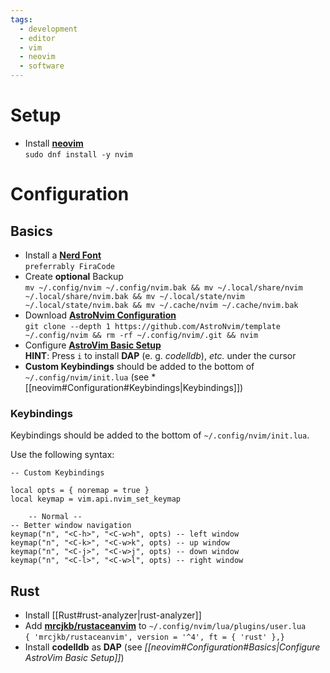 ```yaml
---
tags:
  - development
  - editor
  - vim
  - neovim
  - software
---
```

# Setup
- Install **[neovim](https://neovim.io/)** <br> `sudo dnf install -y nvim`

# Configuration
## Basics
- Install a **[Nerd Font](https://www.nerdfonts.com/font-downloads)** <br> `preferrably FiraCode`
- Create **optional** Backup <br> `mv ~/.config/nvim ~/.config/nvim.bak && mv ~/.local/share/nvim ~/.local/share/nvim.bak && mv ~/.local/state/nvim ~/.local/state/nvim.bak && mv ~/.cache/nvim ~/.cache/nvim.bak`
- Download **[AstroNvim Configuration](https://github.com/AstroNvim/AstroNvim)** <br> `git clone --depth 1 https://github.com/AstroNvim/template ~/.config/nvim && rm -rf ~/.config/nvim/.git && nvim`
- Configure **[AstroVim Basic Setup](https://github.com/AstroNvim/AstroNvim#BasicSetup)** <br> **HINT**: Press `i` to install **DAP** (e. g. *codelldb*), *etc.* under the cursor
- **Custom Keybindings** should be added to the bottom of `~/.config/nvim/init.lua` (see *[[neovim#Configuration#Keybindings|Keybindings]])

### Keybindings
Keybindings should be added to the bottom of `~/.config/nvim/init.lua`. 

Use the following syntax:
```
-- Custom Keybindings

local opts = { noremap = true }
local keymap = vim.api.nvim_set_keymap

    -- Normal --
-- Better window navigation
keymap("n", "<C-h>", "<C-w>h", opts) -- left window
keymap("n", "<C-k>", "<C-w>k", opts) -- up window
keymap("n", "<C-j>", "<C-w>j", opts) -- down window
keymap("n", "<C-l>", "<C-w>l", opts) -- right window

```


## Rust
- Install [[Rust#rust-analyzer|rust-analyzer]]
- Add **[mrcjkb/rustaceanvim]()** to `~/.config/nvim/lua/plugins/user.lua` <br> ```{ 'mrcjkb/rustaceanvim', version = '^4', ft = { 'rust' },}```
- Install **codelldb** as **DAP** (see *[[neovim#Configuration#Basics|Configure AstroVim Basic Setup]]*)



